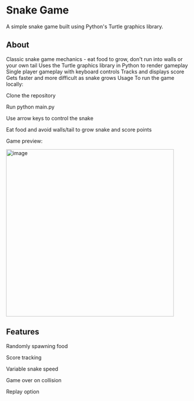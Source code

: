 # Snake Game
A simple snake game built using Python's Turtle graphics library.

## About
Classic snake game mechanics - eat food to grow, don't run into walls or your own tail
Uses the Turtle graphics library in Python to render gameplay
Single player gameplay with keyboard controls
Tracks and displays score
Gets faster and more difficult as snake grows
Usage
To run the game locally:

Clone the repository

Run python main.py

Use arrow keys to control the snake

Eat food and avoid walls/tail to grow snake and score points

Game preview:


<img width="456" alt="image" src="https://github.com/Aite09/Python-Projects/assets/130272673/8977c61f-2381-4b97-9fe5-6fa1a4c79459">


## Features
Randomly spawning food

Score tracking

Variable snake speed

Game over on collision

Replay option
